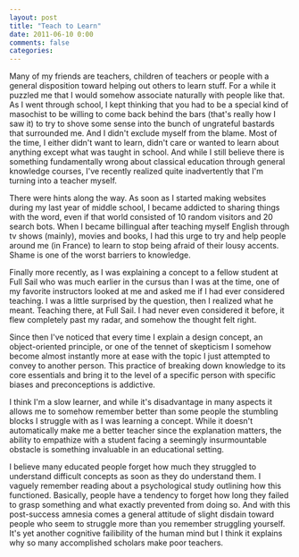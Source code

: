 ```yaml
---
layout: post
title: "Teach to Learn"
date: 2011-06-10 0:00
comments: false
categories:
---
```


Many of my friends are teachers, children of teachers or people with a general disposition toward helping out others to learn stuff. For a while it puzzled me that I would somehow associate naturally with people like that. As I went through school, I kept thinking that you had to be a special kind of masochist to be willing to come back behind the bars (that's really how I saw it) to try to shove some sense into the bunch of ungrateful bastards that surrounded me. And I didn't exclude myself from the blame. Most of the time, I either didn't want to learn, didn't care or wanted to learn about anything except what was taught in school.
And while I still believe there is something fundamentally wrong about classical education through general knowledge courses, I've recently realized quite inadvertently that I'm turning into a teacher myself.

There were hints along the way. As soon as I started making websites during my last year of middle school, I became addicted to sharing things with the word, even if that world consisted of 10 random visitors and 20 search bots. When I became billingual after teaching myself English through tv shows (mainly), movies and books, I had this urge to try and help people around me (in France) to learn to stop being afraid of their lousy accents. Shame is one of the worst barriers to knowledge.

Finally more recently, as I was explaining a concept to a fellow student at Full Sail who was much earlier in the cursus than I was at the time, one of my favorite instructors looked at me and asked me if I had ever considered teaching. I was a little surprised by the question, then I realized what he meant. Teaching there, at Full Sail. I had never even considered it before, it flew completely past my radar, and somehow the thought felt right.

Since then I've noticed that every time I explain a design concept, an object-oriented principle, or one of the tennet of skepticism I somehow become almost instantly more at ease with the topic I just attempted to convey to another person. This practice of breaking down knowledge to its core essentials and bring it to the level of a specific person with specific biases and preconceptions is addictive.

I think I'm a slow learner, and while it's disadvantage in many aspects it allows me to somehow remember better than some people the stumbling blocks I struggle with as I was learning a concept. While it doesn't automatically make me a better teacher since the explanation matters, the ability to empathize with a student facing a seemingly insurmountable obstacle is something invaluable in an educational setting.

I believe many educated people forget how much they struggled to understand difficult concepts as soon as they do understand them. I vaguely remember reading about a psychological study outlining how this functioned. Basically, people have a tendency to forget how long they failed to grasp something and what exactly prevented from doing so. And with this post-success amnesia comes a general attitude of slight disdain toward people who seem to struggle more than you remember struggling yourself. It's yet another cognitive failibility of the human mind but I think it explains why so many accomplished scholars make poor teachers.